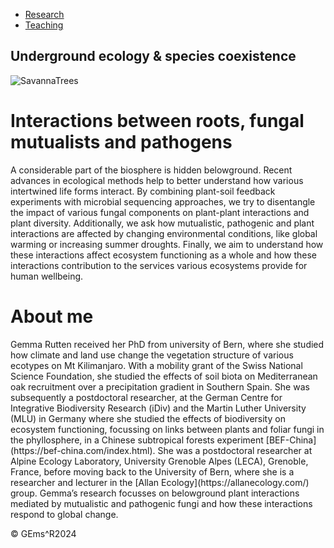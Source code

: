 <!DOCTYPE html>
<html lang="en">
<head>
    <meta charset="UTF-8">
    <meta name="viewport" content="width=device-width, initial-scale=1.0">
    <title>Underground ecology & species coexistence</title>
    <link rel="stylesheet" href="styles.css"> <!-- Link to external CSS file -->

</head>
<body>
    <nav>
        <ul>
            <li><a id="research" href="research.html">Research</a></li>
            <li><a id="teaching" href="teaching.html">Teaching</a></li>
        </ul>
    </nav>
    <div class="container">
<h2>Underground ecology & species coexistence</h2>
      <img src="../main/SavannaTrees.png" alt="SavannaTrees"/>
<h1>Interactions between roots, fungal mutualists and pathogens</h1>
<p>A considerable part of the biosphere is hidden belowground. Recent advances in ecological methods help to better understand how various intertwined life forms interact. By combining plant-soil feedback experiments with microbial sequencing approaches, we try to disentangle the impact of various fungal components on plant-plant interactions and plant diversity. Additionally, we ask how mutualistic, pathogenic and plant interactions are affected by changing environmental conditions, like global warming or increasing summer droughts. Finally, we aim to understand how these interactions affect ecosystem functioning as a whole and how these interactions contribution to the services various ecosystems provide for human wellbeing.</p>

<h1>About me</h1>
<p>Gemma Rutten received her PhD from university of Bern, where she studied how climate and land use change the vegetation structure of various ecotypes on Mt Kilimanjaro. With a mobility grant of the Swiss National Science Foundation, she studied the effects of soil biota on Mediterranean oak recruitment over a precipitation gradient in Southern Spain. She was subsequently a postdoctoral researcher, at the German Centre for Integrative Biodiversity Research (iDiv) and the Martin Luther University (MLU) in Germany where she studied the effects of biodiversity on ecosystem functioning, focussing on links between plants and foliar fungi in the phyllosphere, in a Chinese subtropical forests experiment [BEF-China](https://bef-china.com/index.html).  She was a postdoctoral researcher at Alpine Ecology Laboratory, University Grenoble Alpes (LECA), Grenoble, France, before moving back to the University of Bern, where she is a researcher and lecturer in the [Allan Ecology](https://allanecology.com/) group. Gemma’s research focusses on belowground plant interactions mediated by mutualistic and pathogenic fungi and how these interactions respond to global change.</p>
    
  </div>
    <footer>
        <div class="container">
            <p>&copy; GEms^R2024 </p>
        </div>
    </footer>
<script>
   document.addEventListener('DOMContentLoaded', function () {
           var path = window.location.pathname;
           var page = path.split("/").pop();
           var link = document.getElementById(page.split('.')[0]);
           if (link) {
           link.classList.add('active');
                }
           });
    </script>
</body>
</html>
